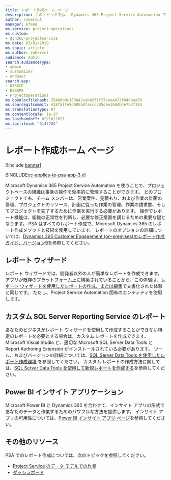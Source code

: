 ```yaml
---
title: レポート作成ホーム ページ
description: このトピックでは、 Dynamics 365 Project Service Automation でのレポート作成に関する情報へのリンクを提供します。
author: ruhercul
manager: kfend
ms.service: project-operations
ms.custom:
- dyn365-projectservice
ms.date: 03/01/2019
ms.topic: article
ms.author: ruhercul
audience: Admin
search.audienceType:
- admin
- customizer
- enduser
search.app:
- D365CE
- D365PS
- ProjectOperations
ms.openlocfilehash: 25486b0c153842cab4331f27eea4872f848bea50
ms.sourcegitcommit: 418fa1fe9d605b8faccc2d5dee1b04b4e753f194
ms.translationtype: HT
ms.contentlocale: ja-JP
ms.lasthandoff: 02/10/2021
ms.locfileid: "5147704"
---
```

# <a name="reporting-home-page"></a>レポート作成ホーム ページ

[!include [banner](../includes/psa-now-project-operations.md)]

[!INCLUDE[cc-applies-to-psa-app-3.x](../includes/cc-applies-to-psa-app-3x.md)]

Microsoft Dynamics 365 Project Service Automation を使うことで、プロジェクトベースの組織は事業の操作を効率的に管理することができます。 どのプロジェクトでも、チーム メンバーは、営業案件、見積もり、および作業の計画の管理、プロジェクトのリソース、計画に従った作業の管理、作業の請求書、そしてプロジェクトを完了するために作業を実行する必要があります。 操作でレポート機能は、組織の正常性を判断し、必要な修正措置を講じるための重要な鍵となります。 PSA はすべてのレポート作成で、Microsoft Dynamics 365 のレポート作成メソッドと技術を使用しています。 レポートのオプションの詳細については、[Dynamics 365 Customer Engagement (on-premises)のレポート作成ガイド、バージョン9](https://docs.microsoft.com/dynamics365/customerengagement/on-premises/analytics/reporting-analytics-with-dynamics-365)を参照してください。

## <a name="report-wizard"></a>レポート ウィザード

レポート ウィザードでは、開発者以外の人が簡単なレポートを作成できます。 アプリが既存のプラットフォーム上に構築されていることから、この体験は、[レポート ウィザードを使用したレポートの作成、または編集](https://docs.microsoft.com/dynamics365/customerengagement/on-premises/basics/create-edit-copy-report-wizard)で文書化された体験と同じです。 ただし、Project Service Automation 固有のエンティティを使用します。

## <a name="custom-sql-server-reporting-services-reports"></a>カスタム SQL Server Reporting Service のレポート

あなたのビジネスがレポート ウィザードを使用して作成することができない特定のレポートを必要とする場合は、カスタム レポートを作成できます。 Microsoft Visual Studio と、適切な Microsoft SQL Server Data Tools と Report Authoring Extension がインストールされている必要があります。 ツール、およびバージョンの詳細については、[SQL Server Data Tools を使用したレポート作成環境](https://docs.microsoft.com/dynamics365/customerengagement/on-premises/analytics/report-writing-environment-using-sql-server-data-tools) を参照してください。 カスタム レポートの作成方法に関しては、[SQL Server Data Tools を使用して新規レポートを作成する](https://docs.microsoft.com/dynamics365/customerengagement/on-premises/analytics/create-a-new-report-using-sql-server-data-tools)を参照してください。

## <a name="power-bi-insights-apps"></a>Power BI インサイト アプリケーション

Microsoft Power BI と Dynamics 365 を合わせて、インサイト アプリの形式であなたのデータと作業するためのパワフルな方法を提供します。 インサイト アプリの可用性については、[Power BI インサイト アプリ ページ](https://powerbi.microsoft.com/power-bi-insights-apps/)を参照してください。


## <a name="additional-resources"></a>その他のリソース
PSA でのレポート作成については、次のトピックを参照してください。

- [Project Service のデータ モデルでの作業](reports-working-project-service-data-model.md)
- [ダッシュボード](reports-dashboards.md)


